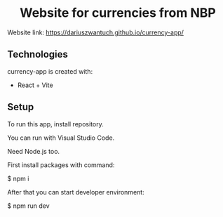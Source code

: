<h1 align="center">Website for currencies from NBP</h1>

Website link: https://dariuszwantuch.github.io/currency-app/

## Technologies
currency-app is created with:
* React + Vite

## Setup
To run this app, install repository.

You can run with Visual Studio Code.

Need Node.js too. 

First install packages with command:

$ npm i  

After that you can start developer environment:

$ npm run dev
